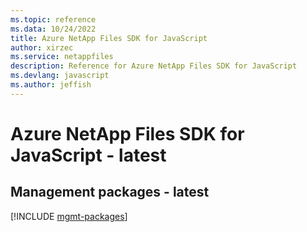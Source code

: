 ```yaml
---
ms.topic: reference
ms.data: 10/24/2022
title: Azure NetApp Files SDK for JavaScript
author: xirzec
ms.service: netappfiles
description: Reference for Azure NetApp Files SDK for JavaScript
ms.devlang: javascript
ms.author: jeffish
---
```

# Azure NetApp Files SDK for JavaScript - latest

## Management packages - latest
[!INCLUDE [mgmt-packages](netapp-files-mgmt-index.md)]